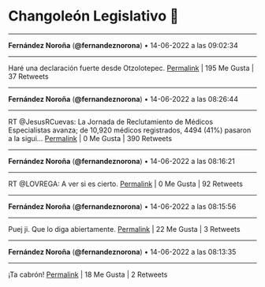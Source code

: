 # Changoleón Legislativo 🙈
*****
**Fernández Noroña** (**@fernandeznorona**) • 14-06-2022 a las 09:02:34
*****
Haré una declaración fuerte desde Otzolotepec.
[Permalink](https://twitter.com/fernandeznorona/status/1536755989411549184) | 195 Me Gusta | 37 Retweets
*****
**Fernández Noroña** (**@fernandeznorona**) • 14-06-2022 a las 08:26:44
*****
RT @JesusRCuevas: La Jornada de Reclutamiento de Médicos Especialistas avanza; de 10,920 médicos registrados, 4494 (41%) pasaron a la sigui…
[Permalink](https://twitter.com/fernandeznorona/status/1536746975084703744) | 0 Me Gusta | 390 Retweets
*****
**Fernández Noroña** (**@fernandeznorona**) • 14-06-2022 a las 08:16:21
*****
RT @LOVREGA: A ver si es cierto.
[Permalink](https://twitter.com/fernandeznorona/status/1536744358556274688) | 0 Me Gusta | 92 Retweets
*****
**Fernández Noroña** (**@fernandeznorona**) • 14-06-2022 a las 08:15:56
*****
Puej ji. Que lo diga abiertamente.
[Permalink](https://twitter.com/fernandeznorona/status/1536744253673439233) | 22 Me Gusta | 3 Retweets
*****
**Fernández Noroña** (**@fernandeznorona**) • 14-06-2022 a las 08:13:35
*****
¡Ta cabrón!
[Permalink](https://twitter.com/fernandeznorona/status/1536743662960250880) | 18 Me Gusta | 2 Retweets